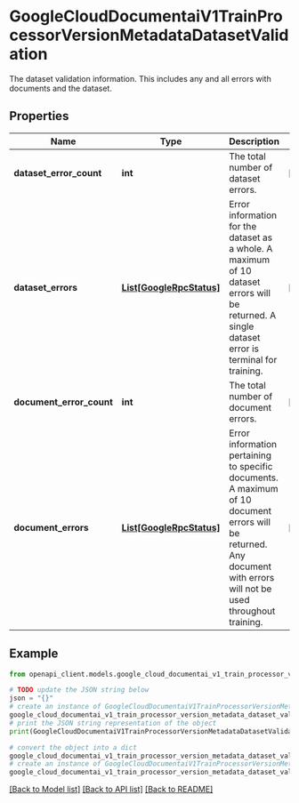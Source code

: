 # GoogleCloudDocumentaiV1TrainProcessorVersionMetadataDatasetValidation

The dataset validation information. This includes any and all errors with documents and the dataset.

## Properties

Name | Type | Description | Notes
------------ | ------------- | ------------- | -------------
**dataset_error_count** | **int** | The total number of dataset errors. | [optional] 
**dataset_errors** | [**List[GoogleRpcStatus]**](GoogleRpcStatus.md) | Error information for the dataset as a whole. A maximum of 10 dataset errors will be returned. A single dataset error is terminal for training. | [optional] 
**document_error_count** | **int** | The total number of document errors. | [optional] 
**document_errors** | [**List[GoogleRpcStatus]**](GoogleRpcStatus.md) | Error information pertaining to specific documents. A maximum of 10 document errors will be returned. Any document with errors will not be used throughout training. | [optional] 

## Example

```python
from openapi_client.models.google_cloud_documentai_v1_train_processor_version_metadata_dataset_validation import GoogleCloudDocumentaiV1TrainProcessorVersionMetadataDatasetValidation

# TODO update the JSON string below
json = "{}"
# create an instance of GoogleCloudDocumentaiV1TrainProcessorVersionMetadataDatasetValidation from a JSON string
google_cloud_documentai_v1_train_processor_version_metadata_dataset_validation_instance = GoogleCloudDocumentaiV1TrainProcessorVersionMetadataDatasetValidation.from_json(json)
# print the JSON string representation of the object
print(GoogleCloudDocumentaiV1TrainProcessorVersionMetadataDatasetValidation.to_json())

# convert the object into a dict
google_cloud_documentai_v1_train_processor_version_metadata_dataset_validation_dict = google_cloud_documentai_v1_train_processor_version_metadata_dataset_validation_instance.to_dict()
# create an instance of GoogleCloudDocumentaiV1TrainProcessorVersionMetadataDatasetValidation from a dict
google_cloud_documentai_v1_train_processor_version_metadata_dataset_validation_from_dict = GoogleCloudDocumentaiV1TrainProcessorVersionMetadataDatasetValidation.from_dict(google_cloud_documentai_v1_train_processor_version_metadata_dataset_validation_dict)
```
[[Back to Model list]](../README.md#documentation-for-models) [[Back to API list]](../README.md#documentation-for-api-endpoints) [[Back to README]](../README.md)


